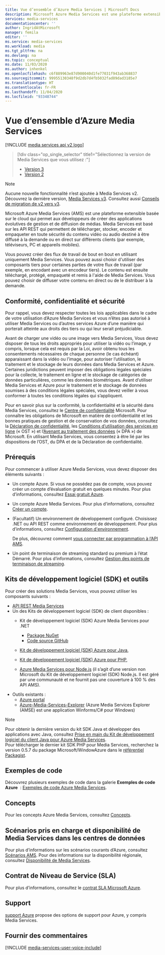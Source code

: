 ```yaml
---
title: Vue d’ensemble d’Azure Media Services | Microsoft Docs
description: Microsoft Azure Media Services est une plateforme extensible basée sur le cloud qui permet aux développeurs de créer des applications évolutives de gestion et de diffusion de médias. Cet article fournit une vue d’ensemble d’Azure Media Services.
services: media-services
documentationcenter: ''
author: IngridAtMicrosoft
manager: femila
editor: ''
ms.service: media-services
ms.workload: media
ms.tgt_pltfrm: na
ms.devlang: na
ms.topic: conceptual
ms.date: 11/03/2020
ms.author: inhenkel
ms.openlocfilehash: c6f889963e87d900040d1fe77031f943ab368837
ms.sourcegitcommit: 99955130348f9d2db7d4fb5032fad89dad3185e7
ms.translationtype: HT
ms.contentlocale: fr-FR
ms.lasthandoff: 11/04/2020
ms.locfileid: "93348744"
---
```

# <a name="azure-media-services-overview"></a>Vue d’ensemble d’Azure Media Services

[!INCLUDE [media services api v2 logo](./includes/v2-hr.md)]

> [!div class="op_single_selector" title1="Sélectionnez la version de Media Services que vous utilisez :"]
> * [Version 3](../latest/media-services-overview.md)
> * [Version 2](media-services-overview.md)

> [!NOTE]
> Aucune nouvelle fonctionnalité n’est ajoutée à Media Services v2. <br/>Découvrez la dernière version, [Media Services v3](../latest/index.yml). Consultez aussi [Conseils de migration de v2 vers v3](../latest/migrate-from-v2-to-v3.md).

Microsoft Azure Media Services (AMS) est une plateforme extensible basée sur le cloud qui permet aux développeurs de créer des applications évolutives de gestion et de diffusion de médias. Media Services est basé sur les API REST qui permettent de télécharger, stocker, encoder et empaqueter en toute sécurité du contenu vidéo ou audio destiné à être diffusé à la demande ou en direct sur différents clients (par exemple, téléviseurs, PC et appareils mobiles).

Vous pouvez créer des flux de travail de bout en bout en utilisant uniquement Media Services. Vous pouvez aussi choisir d'utiliser des composants tiers pour certaines parties de votre flux de travail (par exemple, en encodant avec un encodeur tiers). Le contenu est ensuite téléchargé, protégé, empaqueté et remis à l'aide de Media Services. Vous pouvez choisir de diffuser votre contenu en direct ou de le distribuer à la demande. 


## <a name="compliance-privacy-and-security"></a>Conformité, confidentialité et sécurité

Pour rappel, vous devez respecter toutes les lois applicables dans le cadre de votre utilisation d’Azure Media Services et vous n’êtes pas autorisé à utiliser Media Services ou d’autres services Azure d’une manière qui porterait atteinte aux droits des tiers ou qui leur serait préjudiciable.

Avant de charger une vidéo ou une image vers Media Services, Vous devez disposer de tous les droits appropriés pour utiliser la vidéo ou l’image, y compris, lorsque cela est requis par la Loi, avoir obtenu tous les consentements nécessaires de chaque personne (le cas échéant) apparaissant dans la vidéo ou l’image, pour autoriser l’utilisation, le traitement et le stockage de leurs données dans Media Services et Azure. Certaines juridictions peuvent imposer des obligations légales spéciales pour la collecte, le traitement en ligne et le stockage de catégories de données particulières, comme les données biométriques. Avant d’utiliser Media Services et Azure pour le traitement et le stockage de données soumises à des conditions légales spéciales, vous devez veiller à vous conformer à toutes les conditions légales qui s’appliquent.

Pour en savoir plus sur la conformité, la confidentialité et la sécurité dans Media Services, consultez le [Centre de confidentialité](https://www.microsoft.com/trust-center/?rtc=1) Microsoft. Pour connaître les obligations de Microsoft en matière de confidentialité et les bonnes pratiques de gestion et de conservation de vos données, consultez la [Déclaration de confidentialité](https://privacy.microsoft.com/PrivacyStatement), les [Conditions d’utilisation des services en ligne](https://www.microsoft.com/licensing/product-licensing/products?rtc=1) (« OST ») et l’[Avenant au traitement des données](https://www.microsoftvolumelicensing.com/DocumentSearch.aspx?Mode=3&DocumentTypeId=67) (« DPA ») de Microsoft. En utilisant Media Services, vous consentez à être lié par les dispositions de l’OST, du DPA et de la Déclaration de confidentialité.
 
## <a name="prerequisites"></a>Prérequis

Pour commencer à utiliser Azure Media Services, vous devez disposer des éléments suivants :

* Un compte Azure. Si vous ne possédez pas de compte, vous pouvez créer un compte d’évaluation gratuit en quelques minutes. Pour plus d’informations, consultez [Essai gratuit Azure](https://azure.microsoft.com).
* Un compte Azure Media Services. Pour plus d’informations, consultez [Créer un compte](media-services-portal-create-account.md).
* (Facultatif) Un environnement de développement configuré. Choisissez .NET ou API REST comme environnement de développement. Pour plus d’informations, consultez [Configuration d'environnement](media-services-dotnet-how-to-use.md).

    De plus, découvrez comment [vous connecter par programmation à l’API AMS](media-services-use-aad-auth-to-access-ams-api.md).
* Un point de terminaison de streaming standard ou premium à l’état Démarré.  Pour plus d’informations, consultez [Gestion des points de terminaison de streaming](media-services-portal-manage-streaming-endpoints.md).

## <a name="sdks-and-tools"></a>Kits de développement logiciel (SDK) et outils

Pour créer des solutions Media Services, vous pouvez utiliser les composants suivants :

* [API REST Media Services](/rest/api/media/operations/azure-media-services-rest-api-reference)
* Un des Kits de développement logiciel (SDK) de client disponibles :
    * Kit de développement logiciel (SDK) Azure Media Services pour .NET
    
        * [Package NuGet](https://www.nuget.org/packages/windowsazure.mediaservices/)
        * [Code source GitHub](https://github.com/Azure/azure-sdk-for-media-services)
    * [Kit de développement logiciel (SDK) Azure pour Java](https://github.com/Azure/azure-sdk-for-java),
    * [Kit de développement logiciel (SDK) Azure pour PHP](https://github.com/Azure/azure-sdk-for-php),
    * [Azure Media Services pour Node.js](https://github.com/michelle-becker/node-ams-sdk/blob/master/lib/request.js) (il s’agit d’une version non Microsoft du Kit de développement logiciel (SDK) Node.js. Il est géré par une communauté et ne fournit pas une couverture à 100 % des API AMS).
* Outils existants :
    * [Azure portal](https://portal.azure.com/)
    * [Azure-Media-Services-Explorer](https://github.com/Azure/Azure-Media-Services-Explorer) (Azure Media Services Explorer (AMSE) est une application Winforms/C# pour Windows)

> [!NOTE]
> Pour obtenir la dernière version du kit SDK Java et développer des applications avec Java, consultez [Prise en main du Kit de développement logiciel du client Java pour Azure Media Services](./media-services-java-how-to-use.md). <br/>
> Pour télécharger le dernier kit SDK PHP pour Media Services, recherchez la version 0.5.7 du package Microsoft/WindowAzure dans le [référentiel Packagist](https://packagist.org/packages/microsoft/windowsazure#v0.5.7).  

## <a name="code-samples"></a>Exemples de code

Découvrez plusieurs exemples de code dans la galerie **Exemples de code Azure**  : [Exemples de code Azure Media Services](https://azure.microsoft.com/resources/samples/?service=media-services&sort=0).

## <a name="concepts"></a>Concepts

Pour les concepts Azure Media Services, consultez [Concepts](media-services-concepts.md).

## <a name="supported-scenarios-and-availability-of-media-services-across-data-centers"></a>Scénarios pris en charge et disponibilité de Media Services dans les centres de données

Pour plus d’informations sur les scénarios courants d’Azure, consultez [Scénarios AMS](scenarios-and-availability.md).
Pour des informations sur la disponibilité régionale, consultez [Disponibilité de Media Services](availability-regions-v-2.md).

## <a name="service-level-agreement-sla"></a>Contrat de Niveau de Service (SLA)

Pour plus d’informations, consultez le [contrat SLA Microsoft Azure](https://azure.microsoft.com/support/legal/sla/).

## <a name="support"></a>Support

[support Azure](https://azure.microsoft.com/support/options/) propose des options de support pour Azure, y compris Media Services.

## <a name="provide-feedback"></a>Fournir des commentaires

[!INCLUDE [media-services-user-voice-include](../../../includes/media-services-user-voice-include.md)]
